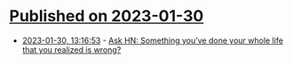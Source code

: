 # [Published on 2023-01-30](index.md)

* [2023-01-30, 13:16:53](https://news.ycombinator.com/item?id=34579175) - [Ask HN: Something you’ve done your whole life that you realized is wrong?](https://news.ycombinator.com/item?id=34579175)
